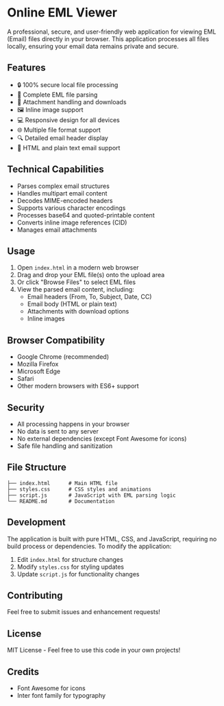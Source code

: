# Online EML Viewer

A professional, secure, and user-friendly web application for viewing EML (Email) files directly in your browser. This application processes all files locally, ensuring your email data remains private and secure.

## Features

- 🔒 100% secure local file processing
- 📧 Complete EML file parsing
- 📎 Attachment handling and downloads
- 🖼️ Inline image support
- 💻 Responsive design for all devices
- 🌐 Multiple file format support
- 🔍 Detailed email header display
- 📝 HTML and plain text email support

## Technical Capabilities

- Parses complex email structures
- Handles multipart email content
- Decodes MIME-encoded headers
- Supports various character encodings
- Processes base64 and quoted-printable content
- Converts inline image references (CID)
- Manages email attachments

## Usage

1. Open `index.html` in a modern web browser
2. Drag and drop your EML file(s) onto the upload area
3. Or click "Browse Files" to select EML files
4. View the parsed email content, including:
   - Email headers (From, To, Subject, Date, CC)
   - Email body (HTML or plain text)
   - Attachments with download options
   - Inline images

## Browser Compatibility

- Google Chrome (recommended)
- Mozilla Firefox
- Microsoft Edge
- Safari
- Other modern browsers with ES6+ support

## Security

- All processing happens in your browser
- No data is sent to any server
- No external dependencies (except Font Awesome for icons)
- Safe file handling and sanitization

## File Structure

```
├── index.html      # Main HTML file
├── styles.css      # CSS styles and animations
├── script.js       # JavaScript with EML parsing logic
└── README.md       # Documentation
```

## Development

The application is built with pure HTML, CSS, and JavaScript, requiring no build process or dependencies. To modify the application:

1. Edit `index.html` for structure changes
2. Modify `styles.css` for styling updates
3. Update `script.js` for functionality changes

## Contributing

Feel free to submit issues and enhancement requests!

## License

MIT License - Feel free to use this code in your own projects!

## Credits

- Font Awesome for icons
- Inter font family for typography 